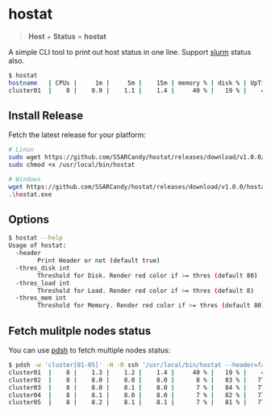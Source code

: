 # hostat

> **Host** + **Status** = **hostat**

A simple CLI tool to print out host status in one line. Support [slurm](https://slurm.schedmd.com/documentation.html) status also.

```sh
$ hostat
hostname   | CPUs |     1m |     5m |    15m | memory % | disk % | UpTime | State | Jobs
cluster01  |    8 |    0.9 |    1.1 |    1.4 |     40 % |   19 % |    4 d | drain |
```

## Install Release

Fetch the latest release for your platform:

```sh
# Linux
sudo wget https://github.com/SSARCandy/hostat/releases/download/v1.0.0/hostat-linux -O /usr/local/bin/hostat
sudo chmod +x /usr/local/bin/hostat

# Windows
wget https://github.com/SSARCandy/hostat/releases/download/v1.0.0/hostat-win10.exe -O hostat.exe
.\hostat.exe
```

## Options

```sh
$ hostat --help
Usage of hostat:
  -header
        Print Header or not (default true)
  -thres_disk int
        Threshold for Disk. Render red color if >= thres (default 80)
  -thres_load int
        Threshold for Load. Render red color if >= thres (default 8)
  -thres_mem int
        Threshold for Memory. Render red color if >= thres (default 80)
```

## Fetch mulitple nodes status

You can use [pdsh](https://linux.die.net/man/1/pdsh) to fetch multiple nodes status:

```sh
$ pdsh -w 'cluster[01-05]' -N -R ssh '/usr/local/bin/hostat --header=false' | sort 
cluster01  |    8 |    1.3 |    1.2 |    1.4 |     40 % |   19 % |    4 d | drain |
cluster02  |    8 |    8.0 |    8.0 |    8.0 |      8 % |   83 % |   77 d |  idle | 
cluster03  |    8 |    8.0 |    8.1 |    8.0 |      7 % |   84 % |   77 d | alloc | ssarcandy(8)
cluster04  |    8 |    8.1 |    8.0 |    8.0 |      7 % |   82 % |   77 d | alloc | ssarcandy(8)
cluster05  |    8 |    8.2 |    8.1 |    8.1 |      7 % |   81 % |   77 d | alloc | ssarcandy(8)
```
